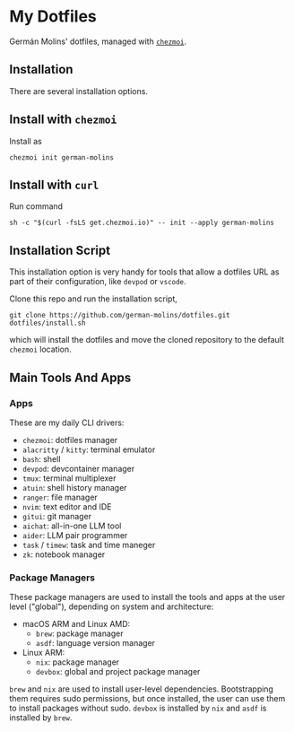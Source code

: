 # My Dotfiles

Germán Molins' dotfiles, managed with [`chezmoi`](https://github.com/twpayne/chezmoi).

## Installation

There are several installation options.

## Install with `chezmoi`

Install as

    chezmoi init german-molins

## Install with `curl`

Run command

    sh -c "$(curl -fsLS get.chezmoi.io)" -- init --apply german-molins

## Installation Script

This installation option is very handy for tools that allow a dotfiles URL as
part of their configuration, like `devpod` or `vscode`.

Clone this repo and run the installation script,

    git clone https://github.com/german-molins/dotfiles.git
    dotfiles/install.sh

which will install the dotfiles and move the cloned repository to the default
`chezmoi` location.

## Main Tools And Apps

### Apps

These are my daily CLI drivers:

- `chezmoi`: dotfiles manager
- `alacritty` / `kitty`: terminal emulator
- `bash`: shell
- `devpod`: devcontainer manager
- `tmux`: terminal multiplexer
- `atuin`: shell history manager
- `ranger`: file manager
- `nvim`: text editor and IDE
- `gitui`: git manager
- `aichat`: all-in-one LLM tool
- `aider`: LLM pair programmer
- `task` / `timew`: task and time maneger
- `zk`: notebook manager

### Package Managers

These package managers are used to install the tools and apps at the user
level ("global"), depending on system and architecture:

- macOS ARM and Linux AMD:
  - `brew`: package manager
  - `asdf`: language version manager
- Linux ARM:
  - `nix`: package manager
  - `devbox`: global and project package manager

`brew` and `nix` are used to install user-level dependencies. Bootstrapping
them requires sudo permissions, but once installed, the user can use them to
install packages without sudo. `devbox` is installed by `nix` and `asdf` is
installed by `brew`.
